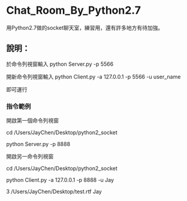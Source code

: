 # Chat_Room_By_Python2.7
用Python2.7做的socket聊天室，練習用，還有許多地方有待加強。

## 說明：

於命令列視窗輸入    python Server.py -p 5566

開新命令列視窗輸入  python Client.py -a 127.0.0.1 -p 5566 -u user_name

即可運行

### 指令範例

開啟第一個命令列視窗

cd /Users/JayChen/Desktop/python2_socket

python Server.py -p 8888

開啟另一命令列視窗

cd /Users/JayChen/Desktop/python2_socket

python Client.py -a 127.0.0.1 -p 8888 -u Jay

3 /Users/JayChen/Desktop/test.rtf Jay
